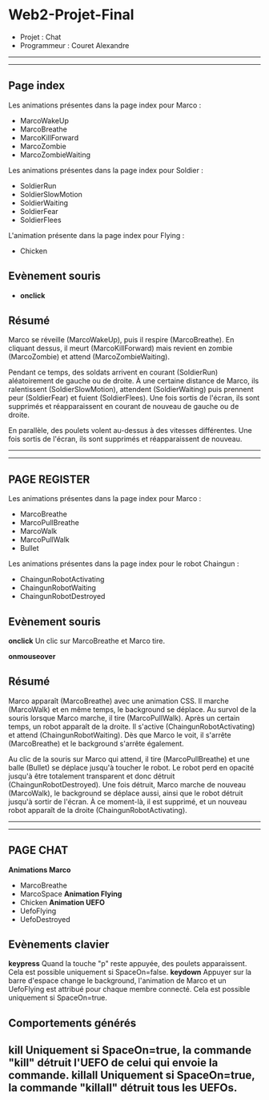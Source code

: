 # Web2-Projet-Final
- Projet : Chat
- Programmeur : Couret Alexandre

---
---

## Page index
Les animations présentes dans la page index pour Marco :
- MarcoWakeUp
- MarcoBreathe
- MarcoKillForward
- MarcoZombie
- MarcoZombieWaiting

Les animations présentes dans la page index pour Soldier :
- SoldierRun
- SoldierSlowMotion
- SoldierWaiting
- SoldierFear
- SoldierFlees

L'animation présente dans la page index pour Flying :
- Chicken

## Evènement souris
- **onclick**

## Résumé
Marco se réveille (MarcoWakeUp), puis il respire (MarcoBreathe). En cliquant dessus, il meurt (MarcoKillForward) mais revient en zombie (MarcoZombie) et attend (MarcoZombieWaiting).

Pendant ce temps, des soldats arrivent en courant (SoldierRun) aléatoirement de gauche ou de droite. À une certaine distance de Marco, ils ralentissent (SoldierSlowMotion), attendent (SoldierWaiting) puis prennent peur (SoldierFear) et fuient (SoldierFlees). Une fois sortis de l'écran, ils sont supprimés et réapparaissent en courant de nouveau de gauche ou de droite.

En parallèle, des poulets volent au-dessus à des vitesses différentes. Une fois sortis de l'écran, ils sont supprimés et réapparaissent de nouveau.

---
---

## PAGE REGISTER
Les animations présentes dans la page index pour Marco :
- MarcoBreathe
- MarcoPullBreathe
- MarcoWalk
- MarcoPullWalk
- Bullet

Les animations présentes dans la page index pour le robot Chaingun :
- ChaingunRobotActivating
- ChaingunRobotWaiting
- ChaingunRobotDestroyed

## Evènement souris
**onclick**
Un clic sur MarcoBreathe et Marco tire.

**onmouseover**

## Résumé
Marco apparaît (MarcoBreathe) avec une animation CSS. Il marche (MarcoWalk) et en même temps, le background se déplace. Au survol de la souris lorsque Marco marche, il tire (MarcoPullWalk). Après un certain temps, un robot apparaît de la droite. Il s'active (ChaingunRobotActivating) et attend (ChaingunRobotWaiting). Dès que Marco le voit, il s'arrête (MarcoBreathe) et le background s'arrête également.

Au clic de la souris sur Marco qui attend, il tire (MarcoPullBreathe) et une balle (Bullet) se déplace jusqu'à toucher le robot. Le robot perd en opacité jusqu'à être totalement transparent et donc détruit (ChaingunRobotDestroyed). Une fois détruit, Marco marche de nouveau (MarcoWalk), le background se déplace aussi, ainsi que le robot détruit jusqu'à sortir de l'écran. À ce moment-là, il est supprimé, et un nouveau robot apparaît de la droite (ChaingunRobotActivating).

---
---

## PAGE CHAT
**Animations Marco**
- MarcoBreathe
- MarcoSpace
**Animation Flying**
- Chicken
**Animation UEFO**
- UefoFlying
- UefoDestroyed
## Evènements clavier
**keypress**
Quand la touche "p" reste appuyée, des poulets apparaissent. Cela est possible uniquement si SpaceOn=false.
**keydown**
Appuyer sur la barre d'espace change le background, l'animation de Marco et un UefoFlying est attribué pour chaque membre connecté. Cela est possible uniquement si SpaceOn=true.
## Comportements générés
**kill**
Uniquement si SpaceOn=true, la commande "kill" détruit l'UEFO de celui qui envoie la commande.
**killall**
Uniquement si SpaceOn=true, la commande "killall" détruit tous les UEFOs.
---